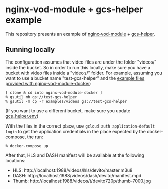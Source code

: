 # nginx-vod-module + gcs-helper example

This repository presents an example of
[nginx-vod-module](https://github.com/kaltura/nginx-vod-module) +
[gcs-helper](https://github.com/NYTimes/gcs-helper).

## Running locally

The configuration assumes that video files are under the folder "videos/"
inside the bucket. So in order to run this locally, make sure you have a bucket
with video files inside a "videos/" folder. For example, assuming you want to use a bucket name
"test-gcs-helper" and the [example files provided with
nginx-vod-module-docker](https://github.com/NYTimes/nginx-vod-module-docker/tree/master/examples):

```
[ clone & cd into nginx-vod-module-docker ]
% gsutil mb gs://test-gcs-helper
% gsutil -m cp -r examples/videos gs://test-gcs-helper
```

(If you want to use a different bucket, make sure you update [gcs_helper.env](/gcs_helper.env))

With the files in the correct place, use ``gcloud auth application-default
login`` to get the application credentials in the place expected by the
docker-compose, the run:

```
% docker-compose up
```

After that, HLS and DASH manifest will be available at the following locations:

- HLS: http://localhost:1988/videos/hls/devito/master.m3u8
- DASH: http://localhost:1988/videos/dash/devito/manifest.mpd
- Thumb: http://localhost:1988/videos/t/devito720p/thumb-7000.jpg

